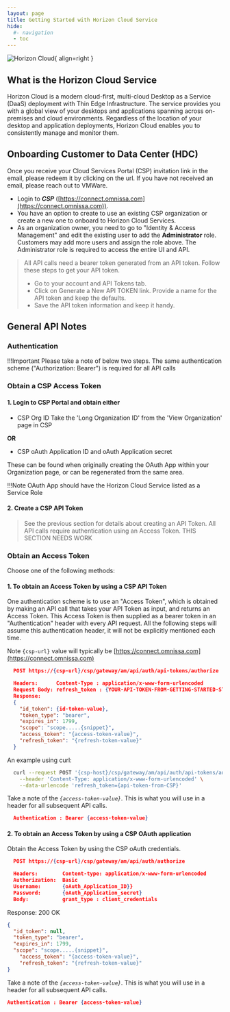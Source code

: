 ```yaml
---
layout: page
title: Getting Started with Horizon Cloud Service
hide:
  #- navigation
  - toc
---
```


![Horizon Cloud](../../../assets/logos/horizon-cloud-logo.png){ align=right }

## What is the Horizon Cloud Service

Horizon Cloud is a modern cloud-first, multi-cloud Desktop as a Service (DaaS) deployment with Thin Edge Infrastructure. The service provides you with a global view of your desktops and applications spanning across on-premises and cloud environments. Regardless of the location of your desktop and application deployments, Horizon Cloud enables you to consistently manage and monitor them.

## Onboarding Customer to Data Center (HDC)

Once you receive your Cloud Services Portal (CSP) invitation link in the email, please redeem it by clicking on the url. If you have not received an email, please reach out to VMWare.

- Login to ***CSP*** ([https://connect.omnissa.com](https://connect.omnissa.com)).
- You have an option to create to use an existing CSP organization or create a new one to onboard to Horizon Cloud Services.
- As an organization owner, you need to go to "Identity & Access Management" and edit the existing user to add the **Administrator** role. Customers may add more users and assign the role above. The Administrator role is required to access the entire UI and API.

> All API calls need a bearer token generated from an API token. Follow these steps to get your API token.
>
> - Go to your account and API Tokens tab.
> - Click on Generate a New API TOKEN link. Provide a name for the API token and keep the defaults.
> - Save the API token information and keep it handy.

## General API Notes

### Authentication

!!!Important
    Please take a note of below two steps.
    The same authentication scheme ("Authorization: Bearer") is required for all API calls

### Obtain a CSP Access Token

#### 1. Login to CSP Portal and obtain either

- CSP Org ID
 Take the 'Long Organization ID' from the 'View Organization' page in CSP

**OR**

- CSP oAuth Application ID and oAuth Application secret

These can be found when originally creating the OAuth App within your Organization page, or can be regenerated from the same area.

!!!Note
    OAuth App should have the Horizon Cloud Service listed as a Service Role

#### 2. Create a CSP API Token

> See the previous section for details about creating an API Token. All API calls require authentication using an Access Token.
> THIS SECTION NEEDS WORK
  
### Obtain an Access Token

Choose one of the following methods:

#### 1. To obtain an Access Token by using a CSP API Token

One authentication scheme is to use an "Access Token", which is obtained by making an API call that takes your API Token as input, and returns an Access Token. This Access Token is then supplied as a bearer token in an "Authentication" header with every API request. All the following steps will assume this authentication header, it will not be explicitly mentioned each time.

Note `{csp-url}` value will typically be [https://connect.omnissa.com](https://connect.omnissa.com)

```json
  POST https://{csp-url}/csp/gateway/am/api/auth/api-tokens/authorize
```

```json
  Headers:      Content-Type : application/x-www-form-urlencoded
  Request Body: refresh_token : {YOUR-API-TOKEN-FROM-GETTING-STARTED-STEP-2}
  Response:
  {
    "id_token": {id-token-value},
    "token_type": "bearer",
    "expires_in": 1799,
    "scope": "scope.....{snippet}",
    "access_token": "{access-token-value}",
    "refresh_token": "{refresh-token-value}"
  }
```

An example using curl:

```sh
  curl --request POST '{csp-host}/csp/gateway/am/api/auth/api-tokens/authorize'  \
    --header 'Content-Type: application/x-www-form-urlencoded' \
    --data-urlencode 'refresh_token={api-token-from-CSP}'
```

Take a note of the  *`{access-token-value}`*. This is what you will use in a header for all subsequent API calls.

```json
  Authentication : Bearer {access-token-value}
```

#### 2. To obtain an Access Token by using a CSP OAuth application

Obtain the Access Token by using the CSP oAuth credentials.

```json
  POST https://{csp-url}/csp/gateway/am/api/auth/authorize
```

```json
  Headers:        Content-type: application/x-www-form-urlencoded
  Authorization:  Basic
  Username:       {oAuth_Application_ID}} 
  Password:       {oAuth_Application_secret}
  Body:           grant_type : client_credentials
```

Response: 200 OK

```json
{
  "id_token": null,
  "token_type": "bearer",
  "expires_in": 1799,
  "scope": "scope.....{snippet}",
    "access_token": "{access-token-value}",
    "refresh_token": "{refresh-token-value}"
}
```

Take a note of the *`{access-token-value}`*. This is what you will use in a header for all subsequent API calls.

```json
Authentication : Bearer {access-token-value}
```

<swagger-ui src="../../../horizon-cloud-nextgen-api-doc-public.yaml"/>

<!-- [OAD(../../../../horizon-cloud-nextgen-api-doc-public.yaml)] -->

